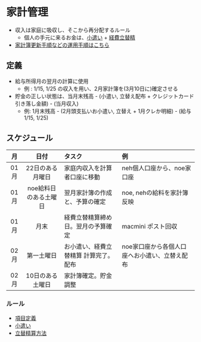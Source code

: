 家計管理
===

* 収入は家庭に吸収し、そこから再分配するルール
	* 個人の手元に来るお金は、[小遣い](./ab/personal_money.md) + [経費立替精](./ab/rebuilding.md)
* [家計簿更新手順などの運用手順はこちら](../ope/accountbook.md)

## 定義

* 給与所得月の翌月の計算に使用
	* 例 : 1/15, 1/25 の収入を用い、2月家計簿を(3月10日に)確定させる
* 貯金の正しい状態は、当月末残高 - (小遣い, 立替え配布 + クレジットカード引き落し金額) - (当月収入)
	* 例: 1月末残高 - (2月頭支払いお小遣い, 立替え + 1月クレか明細) - (給与 1/15, 1/25)

## スケジュール

| 月 | 日付 | タスク | 例 |
| :---: | :---: | :--- | :--- |
|01月 | 22日のある月曜日 | 家庭内収入を計算者口座に移動 | neh個人口座から、noe家口座|
|01月 | noe給料日のある土曜日 | 翌月家計簿の作成と、予算の確定 | noe, nehの給料を家計簿反映 |
|01月 | 月末 | 経費立替精算締め日。翌月の予算確定 | macmini ポスト回収 |
|02月 | 第一土曜日 | お小遣い、経費立替精算 計算完了。配布| noe家口座から各個人口座へお小遣い、立替え配布 |
|02月 | 10日のある土曜日 | 家計簿確定。貯金調整 |


### ルール

* [項目定義](./ab/class.md)
* [小遣い](./ab/personal_money.md)
* [立替精算方法](./ab/rebuilding.md)
